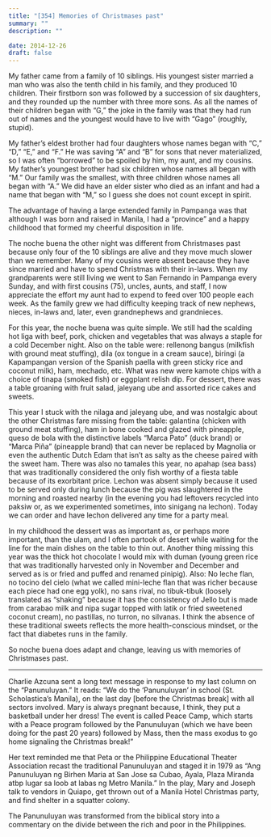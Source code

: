 ```yaml
---
title: "[354] Memories of Christmases past"
summary: ""
description: ""

date: 2014-12-26
draft: false
---
```


My father came from a family of 10 siblings. His youngest sister married a man who was also the tenth child in his family, and they produced 10 children. Their firstborn son was followed by a succession of six daughters, and they rounded up the number with three more sons. As all the names of their children began with “G,” the joke in the family was that they had run out of names and the youngest would have to live with “Gago” (roughly, stupid).

My father’s eldest brother had four daughters whose names began with “C,” “D,” “E,” and “F.” He was saving “A” and “B” for sons that never materialized, so I was often “borrowed” to be spoiled by him, my aunt, and my cousins. My father’s youngest brother had six children whose names all began with “M.” Our family was the smallest, with three children whose names all began with “A.” We did have an elder sister who died as an infant and had a name that began with “M,” so I guess she does not count except in spirit.

The advantage of having a large extended family in Pampanga was that although I was born and raised in Manila, I had a “province” and a happy childhood that formed my cheerful disposition in life.

The noche buena the other night was different from Christmases past because only four of the 10 siblings are alive and they move much slower than we remember. Many of my cousins were absent because they have since married and have to spend Christmas with their in-laws. When my grandparents were still living we went to San Fernando in Pampanga every Sunday, and with first cousins (75), uncles, aunts, and staff, I now appreciate the effort my aunt had to expend to feed over 100 people each week. As the family grew we had difficulty keeping track of new nephews, nieces, in-laws and, later, even grandnephews and grandnieces.

For this year, the noche buena was quite simple. We still had the scalding hot liga with beef, pork, chicken and vegetables that was always a staple for a cold December night. Also on the table were: rellenong bangus (milkfish with ground meat stuffing), dila (ox tongue in a cream sauce), biringi (a Kapampangan version of the Spanish paella with green sticky rice and coconut milk), ham, mechado, etc. What was new were kamote chips with a choice of tinapa (smoked fish) or eggplant relish dip. For dessert, there was a table groaning with fruit salad, jaleyang ube and assorted rice cakes and sweets.

This year I stuck with the nilaga and jaleyang ube, and was nostalgic about the other Christmas fare missing from the table: galantina (chicken with ground meat stuffing), ham in bone cooked and glazed with pineapple, queso de bola with the distinctive labels “Marca Pato” (duck brand) or “Marca Piña” (pineapple brand) that can never be replaced by Magnolia or even the authentic Dutch Edam that isn’t as salty as the cheese paired with the sweet ham. There was also no tamales this year, no apahap (sea bass) that was traditionally considered the only fish worthy of a fiesta table because of its exorbitant price. Lechon was absent simply because it used to be served only during lunch because the pig was slaughtered in the morning and roasted nearby (in the evening you had leftovers recycled into paksiw or, as we experimented sometimes, into sinigang na lechon). Today we can order and have lechon delivered any time for a party meal.

In my childhood the dessert was as important as, or perhaps more important, than the ulam, and I often partook of desert while waiting for the line for the main dishes on the table to thin out. Another thing missing this year was the thick hot chocolate I would mix with duman (young green rice that was traditionally harvested only in November and December and served as is or fried and puffed and renamed pinipig). Also: No leche flan, no tocino del cielo (what we called mini-leche flan that was richer because each piece had one egg yolk), no sans rival, no tibuk-tibuk (loosely translated as “shaking” because it has the consistency of Jello but is made from carabao milk and nipa sugar topped with latik or fried sweetened coconut cream), no pastillas, no turron, no silvanas. I think the absence of these traditional sweets reflects the more health-conscious mindset, or the fact that diabetes runs in the family.

So noche buena does adapt and change, leaving us with memories of Christmases past.

* * *

Charlie Azcuna sent a long text message in response to my last column on the “Panunuluyan.” It reads: “We do the ‘Panunuluyan’ in school (St. Scholastica’s Manila), on the last day [before the Christmas break] with all sectors involved. Mary is always pregnant because, I think, they put a basketball under her dress! The event is called Peace Camp, which starts with a Peace program followed by the Panunuluyan (which we have been doing for the past 20 years) followed by Mass, then the mass exodus to go home signaling the Christmas break!”

Her text reminded me that Peta or the Philippine Educational Theater Association recast the traditional Panunuluyan and staged it in 1979 as “Ang Panunuluyan ng Birhen Maria at San Jose sa Cubao, Ayala, Plaza Miranda atbp lugar sa loob at labas ng Metro Manila.” In the play, Mary and Joseph talk to vendors in Quiapo, get thrown out of a Manila Hotel Christmas party, and find shelter in a squatter colony.

The Panunuluyan was transformed from the biblical story into a commentary on the divide between the rich and poor in the Philippines.
